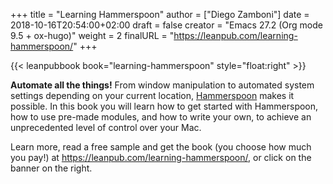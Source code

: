 +++
title = "Learning Hammerspoon"
author = ["Diego Zamboni"]
date = 2018-10-16T20:54:00+02:00
draft = false
creator = "Emacs 27.2 (Org mode 9.5 + ox-hugo)"
weight = 2
finalURL = "https://leanpub.com/learning-hammerspoon/"
+++

{{< leanpubbook book="learning-hammerspoon" style="float:right" >}}

**Automate all the things!** From window manipulation to automated system settings depending on your current location, [Hammerspoon](http://www.hammerspoon.org/) makes it possible. In this book you will learn how to get started with Hammerspoon, how to use pre-made modules, and how to write your own, to achieve an unprecedented level of control over your Mac.

Learn more, read a free sample and get the book (you choose how much you pay!) at <https://leanpub.com/learning-hammerspoon/>, or click on the banner on the right.

<!--more-->

&nbsp;

